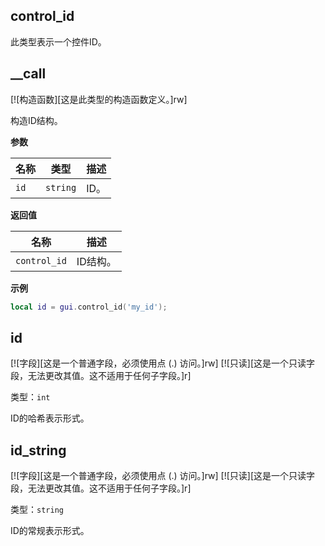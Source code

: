 ## control_id

此类型表示一个控件ID。

## __call

[![构造函数][这是此类型的构造函数定义。]rw]

构造ID结构。

**参数**

| 名称 | 类型 | 描述 |
| ---- | ---- | ----------- |
| `id` | `string` | ID。 |

**返回值**

| 名称 | 描述 |
| ---- | ----------- |
| `control_id` | ID结构。 |

**示例**

```lua
local id = gui.control_id('my_id');
```

## id

[![字段][这是一个普通字段，必须使用点 (.) 访问。]rw]
[![只读][这是一个只读字段，无法更改其值。这不适用于任何子字段。]r]

类型：`int`

ID的哈希表示形式。

## id_string

[![字段][这是一个普通字段，必须使用点 (.) 访问。]rw]
[![只读][这是一个只读字段，无法更改其值。这不适用于任何子字段。]r]

类型：`string`

ID的常规表示形式。
```
